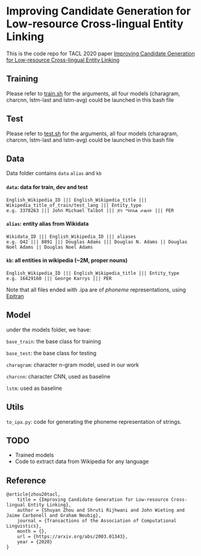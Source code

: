 # Improving Candidate Generation for Low-resource Cross-lingual Entity Linking

This is the code repo for TACL 2020 paper [Improving Candidate Generation for Low-resource Cross-lingual Entity Linking](https://arxiv.org/abs/2003.01343)

## Training
Please refer to [train.sh](https://github.com/shuyanzhou/pbel_plus/blob/master/train.sh) for the arguments, all four models (charagram, charcnn, lstm-last and lstm-avg) could be launched in this bash file

## Test
Please refer to [test.sh](https://github.com/shuyanzhou/pbel_plus/blob/master/test.sh) for the arguments, all four models (charagram, charcnn, lstm-last and lstm-avg) could be launched in this bash file

## Data
Data folder contains ``data`` ``alias`` and ``kb``
#### ``data``: data for train, dev and test
```
English_Wikipedia_ID ||| English_Wikipedia_title ||| Wikipedia_title_of_train/test_lang ||| Entity_type
e.g. 3378263 ||| John Michael Talbot ||| ጆን ማይክል ታልበት ||| PER
```
#### ``alias``: entity alias from Wikidata
```
Wikidata_ID ||| English_Wikipedia_ID ||| aliases
e.g. Q42 ||| 8091 ||| Douglas Adams ||| Douglas N. Adams || Douglas Noël Adams || Douglas Noel Adams
```

#### ``kb``: all entities in wikipedia (~2M, proper nouns)
```
English_Wikipedia_ID ||| English_Wikipedia_title ||| Entity_type
e.g. 16429160 ||| George Karrys ||| PER
```
Note that all files ended with .ipa are of *phoneme* representations, using [Epitran](https://github.com/dmort27/epitran)

## Model
under the models folder, we have:

``base_train``: the base class for training 

``base_test``: the base class for testing

``charagram``: character n-gram model, used in our work

``charcnn``: character CNN, used as baseline

``lstm``: used as baseline

## Utils
``to_ipa.py``: code for generating the phoneme representation of strings. 
## TODO
* Trained models
* Code to extract data from Wikipedia for any language
## Reference
```
@article{zhou20tacl,
    title = {Improving Candidate Generation for Low-resource Cross-lingual Entity Linking},
    author = {Shuyan Zhou and Shruti Rijhwani and John Wieting and Jaime Carbonell and Graham Neubig},
    journal = {Transactions of the Association of Computational Linguistics},
    month = {},
    url = {https://arxiv.org/abs/2003.01343},
    year = {2020}
}

```
